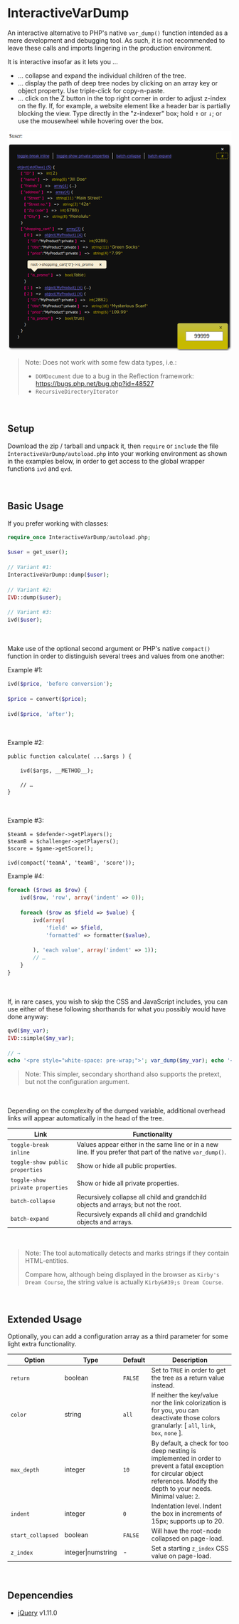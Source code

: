
# InteractiveVarDump

An interactive alternative to PHP's native `var_dump()` function intended as a mere development and debugging tool. As such, it is not recommended to leave these calls and imports lingering in the production environment.

It is interactive insofar as it lets you …

* … collapse and expand the individual children of the tree.
* … display the path of deep tree nodes by clicking on an array key or object property. Use triple-click for copy-n-paste.
* … click on the Z button in the top right corner in order to adjust z-index on the fly. If, for example, a website element like a header bar is partially blocking the view. Type directly in the "z-indexer" box; hold <kbd>↑</kbd> or <kbd>↓</kbd>; or use the mousewheel while hovering over the box.

![Example dump](example-03.png)

> Note: Does not work with some few data types, i.e.:
>
> * `DOMDocument` due to a bug in the Reflection framework: https://bugs.php.net/bug.php?id=48527
> * `RecursiveDirectoryIterator`


 　​

## Setup

Download the zip / tarball and unpack it, then `require` or `include` the file `InteractiveVarDump/autoload.php` into your working environment as shown in the examples below, in order to get access to the global wrapper functions `ivd` and `qvd`.


 　​

## Basic Usage

If you prefer working with classes:

```php
require_once InteractiveVarDump/autoload.php;

$user = get_user();

// Variant #1:
InteractiveVarDump::dump($user);

// Variant #2:
IVD::dump($user);

// Variant #3:
ivd($user);
```


　​

Make use of the optional second argument or PHP's native `compact()` function in order to distinguish several trees and values from one another:

Example #1:

```php
ivd($price, 'before conversion');

$price = convert($price);

ivd($price, 'after');
```


　​

Example #2:

```
public function calculate( ...$args ) {

	ivd($args, __METHOD__);

	// …
}
```


　​

Example #3:

```
$teamA = $defender->getPlayers();
$teamB = $challenger->getPlayers();
$score = $game->getScore();

ivd(compact('teamA', 'teamB', 'score'));
```


Example #4:

```php
foreach ($rows as $row) {
	ivd($row, 'row', array('indent' => 0));

	foreach ($row as $field => $value) {
		ivd(array(
			'field' => $field,
			'formatted' => formatter($value),

		), 'each value', array('indent' => 1));
		// …
	}
}
```


　​

If, in rare cases, you wish to skip the CSS and JavaScript includes, you can use either of these following shorthands for what you possibly would have done anyway:

```php
qvd($my_var);
IVD::simple($my_var);

// →
echo '<pre style="white-space: pre-wrap;">'; var_dump($my_var); echo '</pre><br />';
```

> Note: This simpler, secondary shorthand also supports the pretext, but not the configuration argument.


　​

Depending on the complexity of the dumped variable, additional overhead links will appear automatically in the head of the tree.

Link | Functionality
---- | -------------
`toggle-break inline` | Values appear either in the same line or in a new line. If you prefer that part of the native `var_dump()`.
`toggle-show public  properties` | Show or hide all public properties.
`toggle-show private properties` | Show or hide all private properties.
`batch-collapse` | Recursively collapse all child and grandchild objects and arrays; but not the root.
`batch-expand` | Recursively expands all child and grandchild objects and arrays.


　​

> Note: The tool automatically detects and marks strings if they contain HTML-entities.
>
> Compare how, although being displayed in the browser as `Kirby's Dream Course`, the string value is actually `Kirby&#39;s Dream Course`.


 　​

## Extended Usage

Optionally, you can add a configuration array as a third parameter for some light extra functionality.

Option | Type | Default | Description
------ | ---- | ------- | -----------
`return` | boolean | `FALSE` | Set to `TRUE` in order to get the tree as a return value instead.
`color` | string | `all` | If neither the key/value nor the link colorization is for you, you can deactivate those colors granularly: [ `all`, `link`, `box`, `none` ].
`max_depth` | integer | `10` | By default, a check for too deep nesting is implemented in order to prevent a fatal exception for circular object references. Modify the depth to your needs. Minimal value: `2`.
`indent` | integer | `0` | Indentation level. Indent the box in increments of 15px; supports up to 20.
`start_collapsed` | boolean | `FALSE` | Will have the root-node collapsed on page-load.
`z_index` | integer\|numstring | - | Set a starting `z_index` CSS value on page-load.


　​

## Depencendies

* [jQuery](https://github.com/jquery/jquery) v1.11.0

